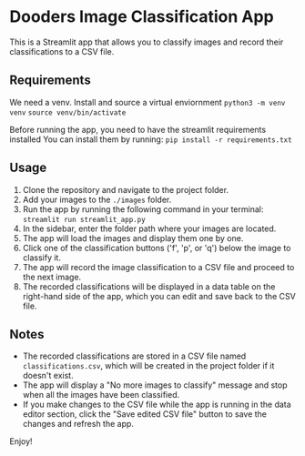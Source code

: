 # Dooders Image Classification App

This is a Streamlit app that allows you to classify images and record their classifications to a CSV file.

## Requirements

We need a venv. Install and source a virtual enviornment
`python3 -m venv venv`
`source venv/bin/activate`

Before running the app, you need to have the streamlit requirements installed
You can install them by running:
`pip install -r requirements.txt`

## Usage

1. Clone the repository and navigate to the project folder.
2. Add your images to the `./images` folder.
3. Run the app by running the following command in your terminal:
   `streamlit run streamlit_app.py`
4. In the sidebar, enter the folder path where your images are located.
5. The app will load the images and display them one by one.
6. Click one of the classification buttons ('f', 'p', or 'q') below the image to classify it.
7. The app will record the image classification to a CSV file and proceed to the next image.
8. The recorded classifications will be displayed in a data table on the right-hand side of the app, which you can edit and save back to the CSV file.

## Notes

- The recorded classifications are stored in a CSV file named `classifications.csv`, which will be created in the project folder if it doesn't exist.
- The app will display a "No more images to classify" message and stop when all the images have been classified.
- If you make changes to the CSV file while the app is running in the data editor section, click the "Save edited CSV file" button to save the changes and refresh the app.

Enjoy!
